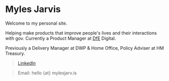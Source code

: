 # Myles Jarvis



Welcome to my personal site. 

Helping make products that improve people's lives and their interactions with gov. Currently a Product Manager at [DfE](https://www.gov.uk/government/organisations/department-for-education) Digital. 

Previously a Delivery Manager at DWP & Home Office, Policy Adviser at HM Treasury.

> [LinkedIn](https://www.linkedin.com/in/mylesjarvis/)

> Email: hello {at} mylesjarv.is



